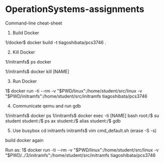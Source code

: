 # OperationSystems-assignments

Command-line cheat-sheet

1) Build Docker

1/docker$ docker build -t tiagoshibata/pcs3746 .

2) Kill Docker

1/initramfs$ ps docker

1/initramfs$ docker kill [NAME]

3) Run Docker

1$ docker run -ti --rm -v "$PWD/linux":/home/student/src/linux -v "$PWD/initramfs":/home/student/src/initramfs tiagoshibata/pcs3746

4) Communicate qemu and run gdb

1/initramfs$ docker ps
1/initramfs$ docker exec -ti [NAME] bash
root:/$ su student
student:/$ ps ax
student:/$ alias
student:/$ gdb

5) Use busybox
cd initramfs
initramfs$ vim cmd_default.sh
(erase -S -s)

build docker again

Run as:
1$ docker run -ti --rm -v "$PWD/linux":/home/student/src/linux -v "$PWD/../3/initramfs":/home/student/src/initramfs tiagoshibata/pcs3746

